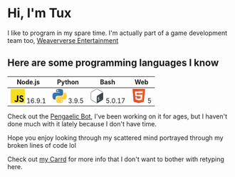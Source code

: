 # Hi, I'm Tux

I like to program in my spare time. I'm actually part of a game development team too, [Weaververse Entertainment](https://github.com/Weaververse-Entertainment)

## Here are some programming languages I know

|Node.js|Python|Bash|Web|
|----|------|----------|------------------|
![JavaScript](src/js.png) 16.9.1 | ![Python](src/py.png) 3.9.5 | ![Bash](src/bash.png) 5.0.17 | ![HTML](src/html.png) 5

Check out the [Pengaelic Bot](https://github.com/SuperTux20/Pengaelic-Bot), I've been working on it for ages, but I haven't done much with it lately because I don't have time.

Hope you enjoy looking through my scattered mind portrayed through my broken lines of code lol

Check out [my Carrd](https://supertux20.carrd.co) for more info that I don't want to bother with retyping here.
